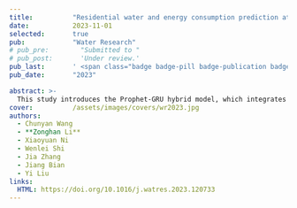 ```yaml
---
title:          "Residential water and energy consumption prediction at hourly resolution based on a hybrid machine learning approach"
date:           2023-11-01
selected:       true
pub:            "Water Research"
# pub_pre:        "Submitted to "
# pub_post:       'Under review.'
pub_last:       ' <span class="badge badge-pill badge-publication badge-success">Spotlight</span>'
pub_date:       "2023"

abstract: >-
  This study introduces the Prophet-GRU hybrid model, which integrates historical water and electricity consumption data to predict hourly usage, achieving R² improvements of 29.2% for water and 48.5% for electricity while reducing input parameters by 78.0%, thereby enhancing water-energy resource management.
cover:          /assets/images/covers/wr2023.jpg
authors:
  - Chunyan Wang
  - **Zonghan Li**
  - Xiaoyuan Ni
  - Wenlei Shi
  - Jia Zhang
  - Jiang Bian
  - Yi Liu
links:
  HTML: https://doi.org/10.1016/j.watres.2023.120733
---
```

